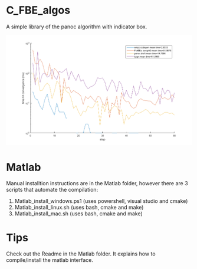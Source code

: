 # C_FBE_algos
A simple library of the panoc algorithm with indicator box.

![graph with convergence time](timings.png)

# Matlab
Manual installtion instructions are in the Matlab folder, however there are 3 scripts that automate the compilation:
1. Matlab_install_windows.ps1 (uses powershell, visual studio and cmake)
2. Matlab_install_linux.sh (uses bash, cmake and make)
3. Matlab_install_mac.sh (uses bash, cmake and make)

# Tips
Check out the Readme in the Matlab folder. It explains how to compile/install the matlab interface.
